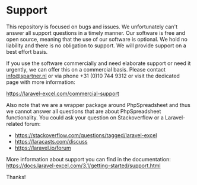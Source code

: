 # Support

This repository is focused on bugs and issues. We unfortunately can't answer all support questions in a timely manner. Our software is free and open source, meaning that the use of our software is optional.
We hold no liability and there is no obligation to support. We will provide support on a best effort basis.

If you use the software commercially and need elaborate support or need it urgently, we can offer this on a commercial basis. 
Please contact info@spartner.nl or via phone +31 (0)10 744 9312 or visit the dedicated page with more information:

https://laravel-excel.com/commercial-support

Also note that we are a wrapper package around PhpSpreadsheet and thus we cannot answer all questions that are about PhpSpreadsheet functionality. You could ask your question on Stackoverflow or a Laravel-related forum:

- https://stackoverflow.com/questions/tagged/laravel-excel
- https://laracasts.com/discuss
- https://laravel.io/forum

More information about support you can find in the documentation: https://docs.laravel-excel.com/3.1/getting-started/support.html

Thanks!
